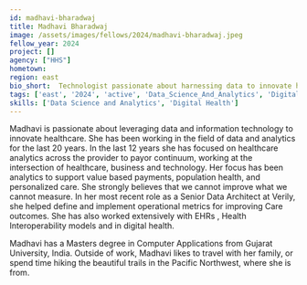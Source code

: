 ```yaml
---
id: madhavi-bharadwaj
title: Madhavi Bharadwaj
image: /assets/images/fellows/2024/madhavi-bharadwaj.jpeg
fellow_year: 2024
project: []
agency: ["HHS"]
hometown: 
region: east
bio_short:  Technologist passionate about harnessing data to innovate healthcare.
tags: ['east', '2024', 'active', 'Data_Science_And_Analytics', 'Digital_Health']
skills: ['Data Science and Analytics', 'Digital Health']
---
```

Madhavi is passionate about leveraging data and information technology to innovate healthcare. She has been working in the field of data and analytics for the last 20 years. In the last 12 years she has focused on healthcare analytics across the provider to payor continuum, working at the intersection of healthcare, business and technology. Her focus has been analytics to support value based payments, population health, and personalized care. 
She strongly believes that we cannot improve what we cannot measure. In her most recent role as a Senior Data Architect at Verily, she helped define and implement operational metrics for improving Care outcomes. She has also  worked extensively with EHRs , Health Interoperability models and in digital health.  

Madhavi has a Masters degree in Computer Applications from Gujarat University, India. Outside of work, Madhavi likes to travel with her family, or spend time hiking the beautiful trails in the Pacific Northwest, where she is from.
